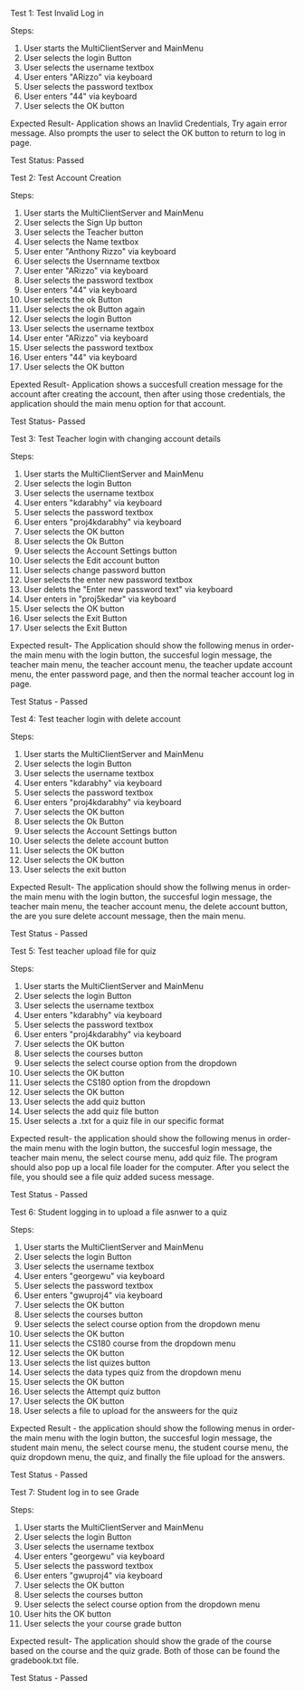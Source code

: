 Test 1: Test Invalid Log in 

Steps:
1. User starts the MultiClientServer and MainMenu
2. User selects the login Button
3. User selects the username textbox
4. User enters "ARizzo" via keyboard
5. User selects the password textbox
6. User enters "44" via keyboard
7. User selects the OK button

Expected Result- Application shows an Inavlid Credentials, Try again error message. Also prompts the user to select the OK button to return to log in page.

Test Status: Passed


Test 2: Test Account Creation

Steps: 
1. User starts the MultiClientServer and MainMenu
2. User selects the Sign Up button
3. User selects the Teacher button
4. User selects the Name textbox 
5. User enter "Anthony Rizzo" via keyboard
6. User selects the Usernname textbox 
7. User enter "ARizzo" via keyboard
8. User selects the password textbox 
9. User enters "44" via keyboard
10. User selects the ok Button
11. User selects the ok Button again 
12. User selects the login Button
13. User selects the username textbox
14. User enter "ARizzo" via keyboard
15. User selects the password textbox
16. User enters "44" via keyboard
17. User selects the OK button

Epexted Result- Application shows a succesfull creation message for the account after creating the account, then after using those credentials, the application should the main menu option for that account. 

Test Status- Passed

Test 3: Test Teacher login with changing account details

Steps:
1. User starts the MultiClientServer and MainMenu
2. User selects the login Button
3. User selects the username textbox
4. User enters "kdarabhy" via keyboard
5. User selects the password textbox
6. User enters "proj4kdarabhy" via keyboard
7. User selects the OK button
8. User selects the Ok Button
9. User selects the Account Settings button
10. User selects the Edit account button
11. User selects change password button
12. User selects the enter new password textbox 
13. User delets the "Enter new password text" via keyboard
14. User enters in "proj5kedar" via keyboard
15. User selects the OK button
16. User selects the Exit Button
17. User selects the Exit Button

Expected result- The Application should show the following menus in order- the main menu with the login button, the succesful login message, the teacher main menu, the teacher account menu, the teacher update account menu, the enter password page, and then the normal teacher account log in page.

Test Status - Passed


Test 4: Test teacher login with delete account 

Steps:
1. User starts the MultiClientServer and MainMenu
2. User selects the login Button
3. User selects the username textbox
4. User enters "kdarabhy" via keyboard
5. User selects the password textbox
6. User enters "proj4kdarabhy" via keyboard
7. User selects the OK button
8. User selects the Ok Button
9. User selects the Account Settings button
10. User selects the delete account button
11. User selects the OK button
12. User selects the OK button
13. User selects the exit button

Expected Result- The application should show the follwing menus in order- the main menu with the login button, the succesful login message, the teacher main menu, the teacher account menu, the delete account button, the are you sure delete account message, then the main menu. 

Test Status - Passed


Test 5: Test teacher upload file for quiz

Steps:
1. User starts the MultiClientServer and MainMenu
2. User selects the login Button
3. User selects the username textbox
4. User enters "kdarabhy" via keyboard
5. User selects the password textbox
6. User enters "proj4kdarabhy" via keyboard
7. User selects the OK button
8. User selects the courses button 
9. User selects the select course option from the dropdown 
10. User selects the OK button
11. User selects the CS180 option from the dropdown
12. User selects the OK button
13. User selects the add quiz button 
14. User selects the add quiz file button
15. User selects a .txt for a quiz file in our specific format

Expected result- the application should show the following menus in order- the main menu with the login button, the succesful login message, the teacher main menu, the select course menu, add quiz file. The program should also pop up a local file loader for the computer. After you select the file, you should see a file quiz added sucess message. 

Test Status - Passed

Test 6: Student logging in to upload a file asnwer to a quiz 

Steps:
1. User starts the MultiClientServer and MainMenu
2. User selects the login Button
3. User selects the username textbox
4. User enters "georgewu" via keyboard
5. User selects the password textbox
6. User enters "gwuproj4" via keyboard
7. User selects the OK button
8. User selects the courses button
9. User selects the select course option from the dropdown menu
10. User selects the OK button 
11. User selects the CS180 course from the dropdown menu
12. User selects the OK button
13. User selects the list quizes button
14. User selects the data types quiz from the dropdown menu
15. User selects the OK button
16. User selects the Attempt quiz button
17. User selects the OK button
18. User selects a file to upload for the answeers for the quiz

Expected Result - the application should show the following menus in order- the main menu with the login button, the succesful login message, the student main menu, the select course menu, the student course menu, the quiz dropdown menu, the quiz, and finally the file upload for the answers. 

Test Status - Passed 

Test 7: Student log in to see Grade 

Steps:
1. User starts the MultiClientServer and MainMenu
2. User selects the login Button
3. User selects the username textbox
4. User enters "georgewu" via keyboard
5. User selects the password textbox
6. User enters "gwuproj4" via keyboard
7. User selects the OK button
8. User selects the courses button
9. User selects the select course option from the dropdown menu
11. User hits the OK button
12. User selects the your course grade button

Expected result- The application should show the grade of the course based on the course and the quiz grade. Both of those can be found the gradebook.txt file. 

Test Status - Passed


